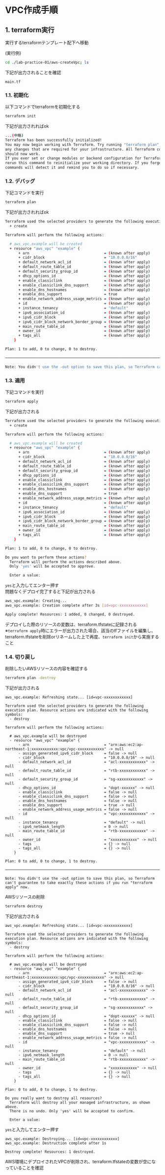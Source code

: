 # VPC作成手順

## 1. terraform実行
実行するterraformテンプレート配下へ移動  

(実行例)
```bash
cd ./lab-practice-01/aws-createVpc; ls
```
下記が出力されることを確認
```
main.tf
```
### 1.1. 初期化

以下コマンドでterraformを初期化する
```bash
terraform init
```
下記が出力されればok  
```bash
...(中略)
Terraform has been successfully initialized!
You may now begin working with Terraform. Try running "terraform plan" to see
any changes that are required for your infrastructure. All Terraform commands
should now work.
If you ever set or change modules or backend configuration for Terraform,
rerun this command to reinitialize your working directory. If you forget, other
commands will detect it and remind you to do so if necessary.
```
### 1.2. デバッグ
下記コマンドを実行
```bash
terraform plan
```
下記が出力されればok 
```bash
Terraform used the selected providers to generate the following execution plan. Resource actions are indicated with the following symbols:
  + create

Terraform will perform the following actions:

  # aws_vpc.example will be created
  + resource "aws_vpc" "example" {
      + arn                                  = (known after apply)
      + cidr_block                           = "10.0.0.0/16"
      + default_network_acl_id               = (known after apply)
      + default_route_table_id               = (known after apply)
      + default_security_group_id            = (known after apply)
      + dhcp_options_id                      = (known after apply)
      + enable_classiclink                   = (known after apply)
      + enable_classiclink_dns_support       = (known after apply)
      + enable_dns_hostnames                 = (known after apply)
      + enable_dns_support                   = true
      + enable_network_address_usage_metrics = (known after apply)
      + id                                   = (known after apply)
      + instance_tenancy                     = "default"
      + ipv6_association_id                  = (known after apply)
      + ipv6_cidr_block                      = (known after apply)
      + ipv6_cidr_block_network_border_group = (known after apply)
      + main_route_table_id                  = (known after apply)
      + owner_id                             = (known after apply)
      + tags_all                             = (known after apply)
    }

Plan: 1 to add, 0 to change, 0 to destroy.

─────────────────────────────────────────────────────────────────────────────────────────────────────────────────────────────────────────────────────────────────────────────────────────────────────

Note: You didn't use the -out option to save this plan, so Terraform can't guarantee to take exactly these actions if you run "terraform apply" now.
```
### 1.3. 適用
下記コマンドを実行
```bash
terraform apply
```
下記が出力される
```bash
Terraform used the selected providers to generate the following execution plan. Resource actions are indicated with the following symbols:
  + create

Terraform will perform the following actions:

  # aws_vpc.example will be created
  + resource "aws_vpc" "example" {
      + arn                                  = (known after apply)
      + cidr_block                           = "10.0.0.0/16"
      + default_network_acl_id               = (known after apply)
      + default_route_table_id               = (known after apply)
      + default_security_group_id            = (known after apply)
      + dhcp_options_id                      = (known after apply)
      + enable_classiclink                   = (known after apply)
      + enable_classiclink_dns_support       = (known after apply)
      + enable_dns_hostnames                 = (known after apply)
      + enable_dns_support                   = true
      + enable_network_address_usage_metrics = (known after apply)
      + id                                   = (known after apply)
      + instance_tenancy                     = "default"
      + ipv6_association_id                  = (known after apply)
      + ipv6_cidr_block                      = (known after apply)
      + ipv6_cidr_block_network_border_group = (known after apply)
      + main_route_table_id                  = (known after apply)
      + owner_id                             = (known after apply)
      + tags_all                             = (known after apply)
    }

Plan: 1 to add, 0 to change, 0 to destroy.

Do you want to perform these actions?
  Terraform will perform the actions described above.
  Only 'yes' will be accepted to approve.

  Enter a value: 
```
```yes```と入力してエンター押す  
問題なくデプロイ完了すると下記が出力される  
```bash
aws_vpc.example: Creating...
aws_vpc.example: Creation complete after 3s [id=vpc-xxxxxxxxxxxx]

Apply complete! Resources: 1 added, 0 changed, 0 destroyed.
```
デプロイした際のリソースの変数は、terraform.tfstateに記録される  
※```terraform apply```時にエラーが出力された場合、該当のtfファイルを編集し、terraform.tfstateを削除orリネームした上で再度、```terraform init```から実施すること
### 1.4. 切り戻し
削除したいAWSリソースの内容を確認する
```bash
terraform plan -destroy
```
下記が出力される
```
aws_vpc.example: Refreshing state... [id=vpc-xxxxxxxxxxxx]

Terraform used the selected providers to generate the following execution plan. Resource actions are indicated with the following symbols:
  - destroy

Terraform will perform the following actions:

  # aws_vpc.example will be destroyed
  - resource "aws_vpc" "example" {
      - arn                                  = "arn:aws:ec2:ap-northeast-1:xxxxxxxxxxxx:vpc/vpc-xxxxxxxxxxxx" -> null
      - assign_generated_ipv6_cidr_block     = false -> null
      - cidr_block                           = "10.0.0.0/16" -> null
      - default_network_acl_id               = "acl-xxxxxxxxxxxx" -> null
      - default_route_table_id               = "rtb-xxxxxxxxxxxx" -> null
      - default_security_group_id            = "sg-xxxxxxxxxxxx" -> null
      - dhcp_options_id                      = "dopt-xxxxxx" -> null
      - enable_classiclink                   = false -> null
      - enable_classiclink_dns_support       = false -> null
      - enable_dns_hostnames                 = false -> null
      - enable_dns_support                   = true -> null
      - enable_network_address_usage_metrics = false -> null
      - id                                   = "vpc-xxxxxxxxxxxx" -> null
      - instance_tenancy                     = "default" -> null
      - ipv6_netmask_length                  = 0 -> null
      - main_route_table_id                  = "rtb-xxxxxxxxxxxx" -> null
      - owner_id                             = "xxxxxxxxxxxx" -> null
      - tags                                 = {} -> null
      - tags_all                             = {} -> null
    }

Plan: 0 to add, 0 to change, 1 to destroy.

─────────────────────────────────────────────────────────────────────────────────────────────────────────────────────────────────────────────────────────────────────────────────────────────────────

Note: You didn't use the -out option to save this plan, so Terraform can't guarantee to take exactly these actions if you run "terraform apply" now.
```
AWSリソースの削除
```bash
terraform destroy
```
下記が出力される

```
aws_vpc.example: Refreshing state... [id=vpc-xxxxxxxxxxxx]

Terraform used the selected providers to generate the following execution plan. Resource actions are indicated with the following symbols:
  - destroy

Terraform will perform the following actions:

  # aws_vpc.example will be destroyed
  - resource "aws_vpc" "example" {
      - arn                                  = "arn:aws:ec2:ap-northeast-1:xxxxxxxxxxxx:vpc/vpc-xxxxxxxxxxxx" -> null
      - assign_generated_ipv6_cidr_block     = false -> null
      - cidr_block                           = "10.0.0.0/16" -> null
      - default_network_acl_id               = "acl-xxxxxxxxxxxx" -> null
      - default_route_table_id               = "rtb-xxxxxxxxxxxx" -> null
      - default_security_group_id            = "sg-xxxxxxxxxxxx" -> null
      - dhcp_options_id                      = "dopt-xxxxxx" -> null
      - enable_classiclink                   = false -> null
      - enable_classiclink_dns_support       = false -> null
      - enable_dns_hostnames                 = false -> null
      - enable_dns_support                   = true -> null
      - enable_network_address_usage_metrics = false -> null
      - id                                   = "vpc-xxxxxxxxxxxx" -> null
      - instance_tenancy                     = "default" -> null
      - ipv6_netmask_length                  = 0 -> null
      - main_route_table_id                  = "rtb-xxxxxxxxxxxx" -> null
      - owner_id                             = "xxxxxxxxxxxx" -> null
      - tags                                 = {} -> null
      - tags_all                             = {} -> null
    }

Plan: 0 to add, 0 to change, 1 to destroy.

Do you really want to destroy all resources?
  Terraform will destroy all your managed infrastructure, as shown above.
  There is no undo. Only 'yes' will be accepted to confirm.

  Enter a value: 
  ```
  
  ```yes```と入力してエンター押す 
  ```
  aws_vpc.example: Destroying... [id=vpc-xxxxxxxxxxxx]
aws_vpc.example: Destruction complete after 1s

Destroy complete! Resources: 1 destroyed.
```
AWS環境にデプロイされたVPCが削除され、terraform.tfstateの変数が空になっていることを確認
